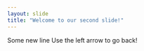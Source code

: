 ```yaml
---
layout: slide
title: "Welcome to our second slide!"
---
```

Some new line
Use the left arrow to go back!
